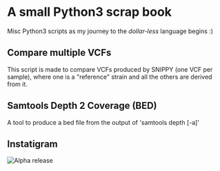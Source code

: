 # A small Python3 scrap book

Misc Python3 scripts as my journey to the _dollar-less_ language begins :)


## Compare multiple VCFs

This script is made to compare VCFs produced by SNIPPY (one VCF per sample), where one is a "reference" strain and all the others are derived from it.

## Samtools Depth 2 Coverage (BED)

A tool to produce a bed file from the output of 'samtools depth [-a]'

## Instatigram

![Alpha release](https://img.shields.io/badge/Release-ALPHA-red.svg)

